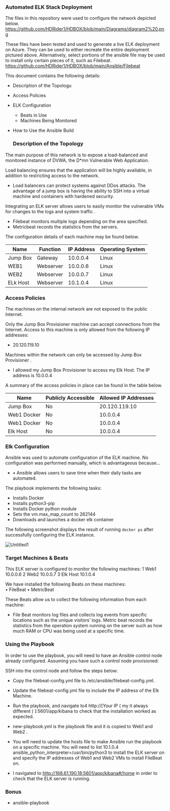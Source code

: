  ### Automated ELK Stack Deployment

The files in this repository were used to configure the network depicted below.
https://github.com/HDRider1/HDBOX/blob/main/Diagrams/diagram2%20.png

These files have been tested and used to generate a live ELK deployment on Azure. They can be used to either recreate the entire deployment pictured above. Alternatively, select portions of the ansible  file may be used to install only certain pieces of it, such as Filebeat.
https://github.com/HDRider1/HDBOX/blob/main/Ansible/Filebeat

This document contains the following details:
- Description of the Topologu
- Access Policies
- ELK Configuration
  - Beats in Use
  - Machines Being Monitored
- How to Use the Ansible Build


  ### Description of the Topology

The main purpose of this network is to expose a load-balanced and monitored instance of DVWA, the D*mn Vulnerable Web Application.

Load balancing ensures that the application will be highly available, in addition to restricting access to the network.
- Load balancers can protect systems against DDos attacks. The advantage of a jump box is having the 
  ability to SSH into a virtual machine and containers with hardened security.

Integrating an ELK server allows users to easily monitor the vulnerable VMs for changes to the  logs and system traffic .
- Filebeat monitors multiple logs depending on the area specified.
- Metricbeat records the statistics from the servers.

The configuration details of each machine may be found below.


| Name     | Function | IP Address | Operating System |
|----------|----------|------------|------------------|
| Jump Box | Gateway  | 10.0.0.4   | Linux            |
| WEB1     |Webserver | 10.0.0.6   | Linux            |
| WEB2     |Webserver | 10.0.0.7   | Linux            |
| ELk Host |Webserver | 10.1.0.4   | Linux            |

### Access Policies

The machines on the internal network are not exposed to the public Internet. 

Only the Jump Box Provisioner  machine can accept connections from the Internet. Access to this machine is only allowed from the following IP addresses:
- 	20.120.119.10

Machines within the network can only be accessed by Jump Box Provisioner .
- 	I allowed my Jump Box Provisioner to access my Elk Host. The IP address is 10.0.0.4

A summary of the access policies in place can be found in the table below.

| Name      | Publicly Accessible | Allowed IP Addresses |
|---------- |---------------------|----------------------|
| Jump Box  | No                  | 20.120.119.10        |
|Web1 Docker| No                  |  10.0.0.4            |
|Web1 Docker| No                  |  10.0.0.4            |
| Elk Host  | No                  |  10.0.0.4            |

### Elk Configuration

Ansible was used to automate configuration of the ELK machine. No configuration was performed manually, which is advantageous because...
- •	Ansible allows users to save time when their daily tasks are automated.

The playbook implements the following tasks:
- 	Installs Docker
-   Installs python3-pip
-   Installs Docker python module
-   Sets the vm.max_map_count to 262144
-   Downloads and launches a docker elk container

The following screenshot displays the result of running `docker ps` after successfully configuring the ELK instance.

![Untitled1](https://user-images.githubusercontent.com/89166484/146654026-c8e799fb-4ba0-4a95-a44c-1aeaaa9e769b.png)

### Target Machines & Beats
This ELK server is configured to monitor the following machines:
1	Web1 10.0.0.6
2	Web2 10.0.0.7
3	Elk Host 10.1.0.4


We have installed the following Beats on these machines:   
•	FileBeat
•	MetricBeat

These Beats allow us to collect the following information from each machine:
-	File Beat monitors log files and collects log events from specific locations such as the unique visitors’ logs. Metric beat records the statistics from the operation system running on the server such as how much RAM or CPU was being used at a specific time.

### Using the Playbook
In order to use the playbook, you will need to have an Ansible control node already configured. Assuming you have such a control node provisioned: 

SSH into the control node and follow the steps below:
-	Copy the filebeat-config.yml file to /etc/ansible/filebeat-config.yml.
-	Update the filebeat-config.yml file to include the IP address of the Elk Machine.
- Run the playbook, and navigate to4	http://[Your IP ( my it always different ) ]:5601/app/kibana to check that the installation worked as expected.

- new-playbook.yml is the playbook file and it is copied to Web1 and Web2 .
- You will need to update the hosts file to make Ansible run the playbook on a specific machine. You will need to list 10.1.0.4 ansible_python_interpreter=/usr/bin/python3 to     install the ELK server on and specify the IP addresses of Web1 and Web2 VMs to install FileBeat on.
-	I navigated to http://168.61.190.18:5601/app/kibana#/home in order to check that the ELK server is running.
 ### Bonus
 - ansible-playbook
